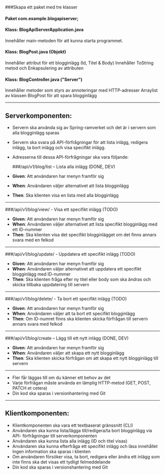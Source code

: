 ###Skapa ett paket med tre klasser

#### Paket com.example.blogapiserver;
#### Klass: BlogApiServerApplication.java 
Innehåller main-metoden för att kunna starta programmet.

#### Klass: BlogPost.java (Objekt)
Innehåller attribut för ett blogginlägg (Id, Titel & Body)
Innehåller ToString metod och Enkapsulering av attributen

#### Klass: BlogController.java ("Server")
Innehåller metoder som styrs av annoteringar med HTTP-adresser
Arraylist av klassen BlogPost för att spara blogginlägg


***
## Serverkomponenten:
- Servern ska använda sig av Spring-ramverket och det är i servern som alla
blogginlägg sparas
- Servern ska svara på API-förfrågningar för att lista inlägg, redigera inlägg, ta bort
inlägg och visa specifikt inlägg.
- Adresserna till dessa API-förfrågningar ska vara följande:

  ###/api/v1/blog/list – Lista alla inlägg (DONE, DEV)
- **Given**: Att användaren har menyn framför sig
- **When**: Användaren väljer alternativet att lista blogginlägg
- **Then**: Ska klienten visa en lista med alla blogginlägg
***
  ###/api/v1/blog/view/<id> - Visa ett specifikt inlägg (TODO)
- **Given**: Att användaren har menyn framför sig
- **When**: Användaren väljer alternativet att lista specifikt blogginlägg med ett ID-nummer
- **Then**: Ska klienten visa det specifikt blogginlägget om det finns annars svara med en felkod
***
  ###/api/v1/blog/update/<id> - Uppdatera ett specifikt inlägg (TODO)
- **Given**: Att användaren har menyn framför sig
- **When**: Användaren väljer alternativet att uppdatera ett specifikt blogginlägg med ID-nummer
- **Then**: Ska klienten fråga efter ny titel eller body som ska ändras och skicka tillbaka uppdatering till servern
***
  ###/api/v1/blog/delete/<id> - Ta bort ett specifikt inlägg (TODO)
- **Given**: Att användaren har menyn framför sig 
- **When**: Användaren väljer att ta bort ett specifikt blogginlägg 
- **Then**: Om ID-numret finns ska klienten skicka förfrågan till servern annars svara med felkod
***
  ###/api/v1/blog/create – Lägg till ett nytt inlägg (DONE, DEV)
- **Given**: Att användaren har menyn framför sig
- **When**: Användaren väljer att skapa ett nytt blogginlägg 
- **Then**: Ska klienten skicka förfrågan om att skapa ett nytt blogginlägg till servern
***

- Fler får läggas till om du känner ett behov av det
- Varje förfrågan måste använda en lämplig HTTP-metod (GET, POST, PATCH et cetera)
- Din kod ska sparas i versionhantering med Git

***

## Klientkomponenten:

- Klientkomponenten ska vara ett textbaserat gränssnitt (CLI)
- Användaren ska kunna lista/lägga till/redigera/ta bort blogginlägg via API- förfrågningar till serverkomponenten
- Användaren ska kunna lista alla inlägg (ID och titel visas)
- Användaren ska kunna efterfråga ett specifikt inlägg och läsa innehållet Ingen information ska sparas i klienten
- Om användaren försöker visa, ta bort, redigera eller ändra ett inlägg som inte finns ska det visas ett tydligt felmeddelande
- Din kod ska sparas i versionshantering med Git